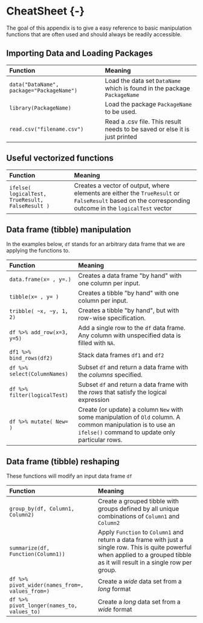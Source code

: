 
# CheatSheet {-}

The goal of this appendix is to give a easy reference to basic manipulation functions that are often used and should always be readily accessible.

## Importing Data and Loading Packages
| Function   |   Meaning                            |
|:------------------------------------------|:-------------------------------------|
| `data("DataName", package="PackageName")` | Load the data set `DataName` which is found in the package `PackageName` |
| `library(PackageName)`                    | Load the package `PackageName` to be used.                               |
| `read.csv("filename.csv")`                | Read a .csv file. This result needs to be saved or else it is just printed |


## Useful vectorized functions
| Function   |   Meaning                            |
|:-------------------------------------------------|:-------------------------------------|
| `ifelse( logicalTest, TrueResult, FalseResult )` | Creates a vector of output, where elements are either the `TrueResult` or `FalseResult` based on the corresponding outcome in the `logicalTest` vector |


## Data frame (tibble) manipulation
In the examples below, `df` stands for an arbitrary data frame that we are applying the functions to.

| Function   |   Meaning                            |
|:-----------------------|:-------------------------------------|
| `data.frame(x= , y=.)`         | Creates a data frame "by hand" with one column per input. |
| `tibble(x= , y= )`                | Creates a tibble "by hand" with one column per input. |
| `tribble( ~x, ~y, 1,  2)`  | Creates a tibble "by hand", but with row-wise specification. |
| `df %>% add_row(x=3, y=5)`   | Add a single row to the `df` data frame. Any column with unspecified data is filled with `NA`. |
| `df1 %>% bind_rows(df2)`     | Stack data frames `df1` and `df2` |
| `df %>% select(ColumnNames)` | Subset `df` and return a data frame with the *columns* specified. |
| `df %>% filter(logicalTest)`     | Subset `df` and return a data frame with the *rows* that satisfy the logical expression |
| `df %>% mutate( New= )`  | Create (or update) a column `New` with some manipulation of `Old` column. A common manipulation is to use an `ifelse()` command to update only particular rows.|


## Data frame (tibble) reshaping
These functions will modify an input data frame `df`

| Function   |   Meaning                            |
|:--------------------------------------------|:-------------------------------------|
| `group_by(df, Column1, Column2)` | Create a grouped tibble with groups defined by all unique combinations of `Column1` and `Column2` |
| `summarize(df, Function(Column1))` | Apply `Function` to `Column1` and return a data frame with just a single row. This is quite powerful when applied to a grouped tibble as it will result in a single row per group. |
| `df %>% pivot_wider(names_from=, values_from=)` | Create a _wide_ data set from a _long_ format |
| `df %>% pivot_longer(names_to, values_to)`      | Create a _long_ data set from a _wide_ format |




